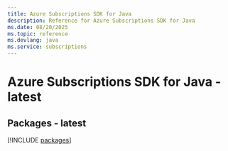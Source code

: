 ```yaml
---
title: Azure Subscriptions SDK for Java
description: Reference for Azure Subscriptions SDK for Java
ms.date: 08/20/2025
ms.topic: reference
ms.devlang: java
ms.service: subscriptions
---
```

# Azure Subscriptions SDK for Java - latest
## Packages - latest
[!INCLUDE [packages](subscriptions-index.md)]